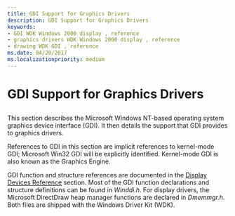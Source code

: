 ```yaml
---
title: GDI Support for Graphics Drivers
description: GDI Support for Graphics Drivers
keywords:
- GDI WDK Windows 2000 display , reference
- graphics drivers WDK Windows 2000 display , reference
- drawing WDK GDI , reference
ms.date: 04/20/2017
ms.localizationpriority: medium
---
```


# GDI Support for Graphics Drivers


## <span id="ddk_gdi_support_for_graphics_drivers_gg"></span><span id="DDK_GDI_SUPPORT_FOR_GRAPHICS_DRIVERS_GG"></span>


This section describes the Microsoft Windows NT-based operating system graphics device interface (GDI). It then details the support that GDI provides to graphics drivers.

References to GDI in this section are implicit references to kernel-mode GDI; Microsoft Win32 GDI will be explicitly identified. Kernel-mode GDI is also known as the Graphics Engine.

GDI function and structure references are documented in the [Display Devices Reference](/windows-hardware/drivers/ddi/index) section. Most of the GDI function declarations and structure definitions can be found in *Winddi.h*. For display drivers, the Microsoft DirectDraw heap manager functions are declared in *Dmemmgr.h*. Both files are shipped with the Windows Driver Kit (WDK).

 

